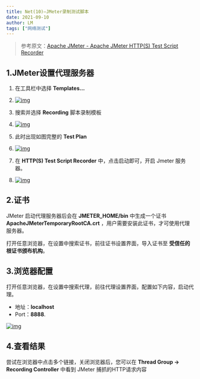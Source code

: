 ```yaml
---
title: Net(10)—JMeter录制测试脚本
date: 2021-09-10
author: LM
tags: ["网络测试"]
---
```


> 参考原文：[Apache JMeter - Apache JMeter HTTP(S) Test Script Recorder](https://jmeter.apache.org/usermanual/jmeter_proxy_step_by_step.html)

## 1.JMeter设置代理服务器

1. 在工具栏中选择 **Templates…** 
2. [![img](https://jmeter.apache.org/images/screenshots/Select-Templates-Icon.png)](https://jmeter.apache.org/images/screenshots/Select-Templates-Icon.png)

3. 搜索并选择 **Recording** 脚本录制模板
4. [![img](https://jmeter.apache.org/images/screenshots/Select-Recording-Template.png)](https://jmeter.apache.org/images/screenshots/Select-Recording-Template.png)

5. 此时出现如图完整的 **Test Plan**
6. [![img](https://jmeter.apache.org/images/screenshots/Test_Generated.png)](https://jmeter.apache.org/images/screenshots/Test_Generated.png)

7. 在 **HTTP(S) Test Script Recorder** 中，点击启动即可，开启 Jmeter 服务器。
8. [![img](https://jmeter.apache.org/images/screenshots/Proxy_Run.png)](https://jmeter.apache.org/images/screenshots/Proxy_Run.png)

## 2.证书

JMeter 启动代理服务器后会在 **JMETER_HOME/bin** 中生成一个证书 **ApacheJMeterTemporaryRootCA.crt** ，用户需要安装此证书，才可使用代理服务器。

打开任意浏览器，在设置中搜索证书，前往证书设置界面，导入证书至 **受信任的根证书颁布机构**。

## 3.浏览器配置

打开任意浏览器，在设置中搜索代理，前往代理设置界面，配置如下内容，启动代理。

- 地址：**localhost**
- Port：**8888**.

[![img](https://jmeter.apache.org/images/screenshots/firefox-configure-proxy.png)](https://jmeter.apache.org/images/screenshots/firefox-configure-proxy.png)

## 4.查看结果

尝试在浏览器中点击多个链接，关闭浏览器后，您可以在 **Thread Group -> Recording Controller** 中看到 JMeter 捕抓的HTTP请求内容

